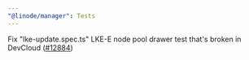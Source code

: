 ```yaml
---
"@linode/manager": Tests
---
```


Fix "lke-update.spec.ts" LKE-E node pool drawer test that's broken in DevCloud ([#12884](https://github.com/linode/manager/pull/12884))
